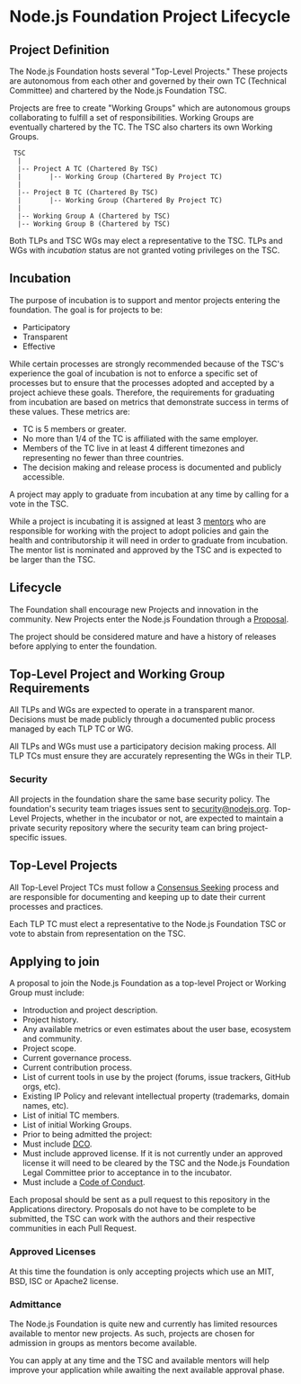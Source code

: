 # Node.js Foundation Project Lifecycle

## Project Definition

The Node.js Foundation hosts several "Top-Level Projects." These projects are autonomous from each other and governed by their own TC (Technical Committee) and chartered by the Node.js Foundation TSC.

Projects are free to create "Working Groups" which are autonomous groups collaborating to fulfill a set of responsibilities. Working Groups are eventually chartered by the TC. The TSC also charters its own Working Groups.

```
 TSC
  |
  |-- Project A TC (Chartered By TSC)
  |       |-- Working Group (Chartered By Project TC)
  |
  |-- Project B TC (Chartered By TSC)
  |       |-- Working Group (Chartered By Project TC)
  |
  |-- Working Group A (Chartered by TSC)
  |-- Working Group B (Chartered by TSC)
```

Both TLPs and TSC WGs may elect a representative to the TSC. TLPs and WGs with *incubation* status are not granted voting privileges on the TSC.

## Incubation

The purpose of incubation is to support and mentor projects entering the foundation. The goal is for projects to be:

* Participatory
* Transparent
* Effective

While certain processes are strongly recommended because of the TSC's experience the goal of incubation is not to enforce a specific set of processes but to ensure that the processes adopted and accepted by a project achieve these goals. Therefore, the requirements for graduating from incubation are based on metrics that demonstrate success in terms of these values. These metrics are:

* TC is 5 members or greater.
* No more than 1/4 of the TC is affiliated with the same employer.
* Members of the TC live in at least 4 different timezones and representing no fewer than three countries.
* The decision making and release process is documented and publicly accessible.

A project may apply to graduate from incubation at any time by calling for a vote in the TSC.

While a project is incubating it is assigned at least 3 [mentors](https://github.com/nodejs/TSC/blob/master/README.md#mentors) who are responsible for working with the project to adopt policies and gain the health and contributorship it will need in order to graduate from incubation. The mentor list is nominated and approved by the TSC and is expected to be larger than the TSC.

## Lifecycle

The Foundation shall encourage new Projects and innovation in the community. New Projects enter the Node.js Foundation through a [Proposal](#Proposal).

The project should be considered mature and have a history of releases before applying to enter the foundation.

## Top-Level Project and Working Group Requirements

All TLPs and WGs are expected to operate in a transparent manor. Decisions must be made publicly through a documented public process managed by each TLP TC or WG.

All TLPs and WGs must use a participatory decision making process. All TLP TCs must ensure they are accurately representing the WGs in their TLP.

### Security

All projects in the foundation share the same base security policy. The foundation's security team triages issues sent to security@nodejs.org. Top-Level Projects, whether in the incubator or not, are expected to maintain a private security repository where the security team can bring project-specific issues.

## Top-Level Projects

All Top-Level Project TCs must follow a [Consensus Seeking](https://en.wikipedia.org/wiki/Consensus-seeking_decision-making) process and are responsible for documenting and keeping up to date their current processes and practices.

Each TLP TC must elect a representative to the Node.js Foundation TSC or vote to abstain from representation on the TSC.

## Applying to join

A proposal to join the Node.js Foundation as a top-level Project or Working Group must include:

* Introduction and project description.
* Project history.
* Any available metrics or even estimates about the user base, ecosystem and community.
* Project scope.
* Current governance process.
* Current contribution process.
* List of current tools in use by the project (forums, issue trackers, GitHub orgs, etc).
* Existing IP Policy and relevant intellectual property (trademarks, domain names, etc).
* List of initial TC members.
* List of initial Working Groups.
* Prior to being admitted the project:
 * Must include [DCO](https://github.com/nodejs/node/blob/master/CONTRIBUTING.md#developers-certificate-of-origin-10).
 * Must include approved license. If it is not currently under an approved license it will need to be cleared by the TSC and the Node.js Foundation Legal Committee prior to acceptance in to the incubator.
 * Must include a [Code of Conduct](https://github.com/nodejs/node/blob/master/CONTRIBUTING.md#code-of-conduct).

Each proposal should be sent as a pull request to this repository in the Applications directory. Proposals do not have to be complete to be submitted, the TSC can work with the authors and their respective communities in each Pull Request.

### Approved Licenses

At this time the foundation is only accepting projects which use an MIT, BSD, ISC or Apache2 license.

### Admittance

The Node.js Foundation is quite new and currently has limited resources available to mentor new projects. As such, projects are chosen for admission in groups as mentors become available.

You can apply at any time and the TSC and available mentors will help improve your application while awaiting the next available approval phase.
